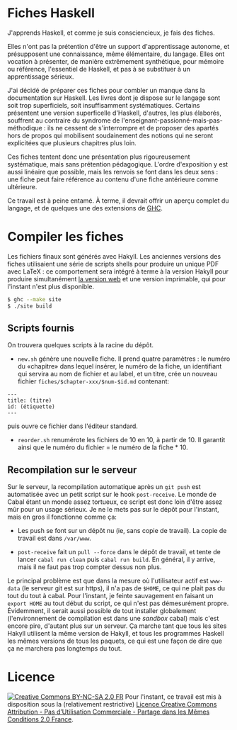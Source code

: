 # Fiches Haskell

J'apprends Haskell, et comme je suis consciencieux, je fais des fiches.

Elles n'ont pas la prétention d'être un support d'apprentissage autonome, et présupposent une connaissance, même élémentaire, du langage. Elles ont vocation à présenter, de manière extrêmement synthétique, pour mémoire ou référence, l'essentiel de Haskell, et pas à se substituer à un apprentissage sérieux.

J'ai décidé de préparer ces fiches pour combler un manque dans la documentation sur Haskell. Les livres dont je dispose sur le langage sont soit trop superficiels, soit insuffisamment systématiques. Certains présentent une version superficelle d'Haskell, d'autres, les plus élaborés, souffrent au contraire du syndrome de l'enseignant-passionné-mais-pas-méthodique : ils ne cessent de s'interrompre et de proposer des apartés hors de propos qui mobilisent soudainement des notions qui ne seront explicitées que plusieurs chapitres plus loin.

Ces fiches tentent donc une présentation plus rigoureusement systématique, mais sans prétention pédagogique. L'ordre d'exposition y est aussi linéaire que possible, mais les renvois se font dans les deux sens : une fiche peut faire référence au contenu d'une fiche antérieure comme ultérieure.

Ce travail est à peine entamé. À terme, il devrait offrir un aperçu complet du langage, et de quelques une des extensions de [GHC](https://www.haskell.org/ghc/).

# Compiler les fiches

Les fichiers finaux sont générés avec Hakyll. Les anciennes versions des fiches utilisaient une série de scripts shells pour produire un unique PDF avec LaTeX : ce comportement sera intégré à terme à la version Hakyll pour produire simultanément [la version web](http://haskell.thb.lt) et une version imprimable, qui pour l'instant n'est plus disponible.

~~~bash
$ ghc --make site
$ ./site build
~~~

## Scripts fournis

On trouvera quelques scripts à la racine du dépôt.

 - `new.sh` génère une nouvelle fiche. Il prend quatre paramètres : le numéro du «chapitre» dans lequel insérer, le numéro de la fiche, un identifiant qui servira au nom de fichier et au label, et un titre, crée un nouveau fichier `fiches/$chapter-xxx/$num-$id.md` contenant:

 ~~~
 ---
 title: (titre)
 id: (étiquette)
 ---
 ~~~

 puis ouvre ce fichier dans l'éditeur standard.

 - `reorder.sh` renumérote les fichiers de 10 en 10, à partir de 10. Il garantit ainsi que le numéro du fichier = le numéro de la fiche * 10.

## Recompilation sur le serveur

Sur le serveur, la recompilation automatique après un `git push` est automatisée avec un petit script sur le hook `post-receive`. Le monde de Cabal étant un monde assez tortueux, ce script est donc loin d'être assez mûr pour un usage sérieux. Je ne le mets pas sur le dépôt pour l'instant, mais en gros il fonctionne comme ça:

- Les push se font sur un dépôt nu (ie, sans copie de travail). La copie de travail est dans `/var/www`.

- `post-receive` fait un `pull --force` dans le dépôt de travail, et tente de lancer `cabal run clean` puis `cabal run build`. En général, il y arrive, mais il ne faut pas trop compter dessus non plus.

Le principal problème est que dans la mesure où l'utilisateur actif est `www-data` (le serveur git est sur https), il n'a pas de `$HOME`, ce qui ne plait pas du tout du tout à cabal. Pour l'instant, je feinte sauvagement en faisant un `export HOME` au tout début du script, ce qui n'est pas démesurément propre. Évidemment, il serait aussi possible de tout installer globalement (l'environnement de compilation est dans une *sandbox* cabal) mais c'est encore pire, d'autant plus sur un serveur. Ça marche tant que tous les sites Hakyll utilisent la même version de Hakyll, et tous les programmes Haskell les mêmes versions de tous les paquets, ce qui est une façon de dire que ça ne marchera pas longtemps du tout.

# Licence

[![Creative Commons BY-NC-SA 2.0 FR](https://i.creativecommons.org/l/by-nc-sa/2.0/fr/80x15.png)](http://creativecommons.org/licenses/by-nc-sa/2.0/fr/) Pour l'instant, ce travail est mis à disposition sous la (relativement restrictive) [Licence Creative Commons Attribution - Pas d’Utilisation Commerciale - Partage dans les Mêmes Conditions 2.0 France](https://creativecommons.org/licenses/by-nc-sa/2.0/fr/).
